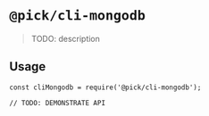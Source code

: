 # `@pick/cli-mongodb`

> TODO: description

## Usage

```
const cliMongodb = require('@pick/cli-mongodb');

// TODO: DEMONSTRATE API
```
